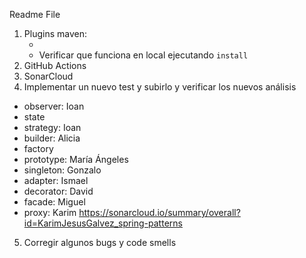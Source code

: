 Readme File

1. Plugins maven:
    * <build></build> <reporting></reporting>
    * Verificar que funciona en local ejecutando `install`
2. GitHub Actions
3. SonarCloud
4. Implementar un nuevo test y subirlo y verificar los nuevos análisis
* observer: Ioan
* state
* strategy: Ioan
* builder: Alicia
* factory
* prototype: María Ángeles
* singleton: Gonzalo
* adapter: Ismael
* decorator: David
* facade: Miguel
* proxy: Karim  https://sonarcloud.io/summary/overall?id=KarimJesusGalvez_spring-patterns

5. Corregir algunos bugs y code smells